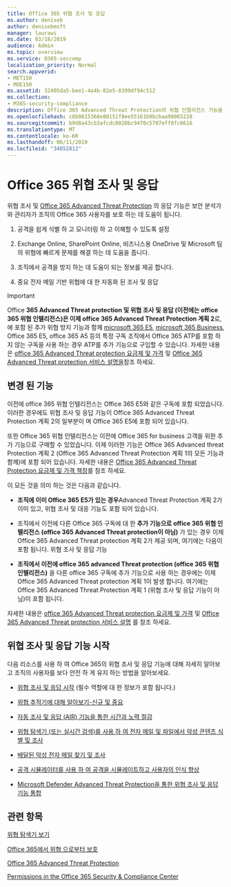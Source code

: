 ```yaml
---
title: Office 365 위협 조사 및 응답
ms.author: deniseb
author: denisebmsft
manager: laurawi
ms.date: 03/18/2019
audience: Admin
ms.topic: overview
ms.service: O365-seccomp
localization_priority: Normal
search.appverid:
- MET150
- MOE150
ms.assetid: 32405da5-bee1-4a4b-82e5-8399df94c512
ms.collection:
- M365-security-compliance
description: Office 365 Advanced Threat Protection의 위협 인텔리전스 기능을 통해 조직에 대 한 위협을 파악 하 고, 맬웨어, 피싱 및 기타 공격에 대처 하 고 사용자를 대신 하 여 Office 365에서 검색 한 기타 공격과 위협을 검색할 수 있는 방법을 알아봅니다. 슬라이더.
ms.openlocfilehash: c8b0815368e80151f8ee55161b9bcbaa98065228
ms.sourcegitcommit: b9d8a43cb3afcdc8820bc9470c5707eff8fc6616
ms.translationtype: MT
ms.contentlocale: ko-KR
ms.lasthandoff: 06/11/2019
ms.locfileid: "34852812"
---
```

# <a name="office-365-threat-investigation-and-response"></a>Office 365 위협 조사 및 응답

위협 조사 및 [Office 365 Advanced Threat Protection](office-365-atp.md) 의 응답 기능은 보안 분석가와 관리자가 조직의 Office 365 사용자를 보호 하는 데 도움이 됩니다.
  
1. 공격을 쉽게 식별 하 고 모니터링 하 고 이해할 수 있도록 설정
    
2. Exchange Online, SharePoint Online, 비즈니스용 OneDrive 및 Microsoft 팀의 위협에 빠르게 문제를 해결 하는 데 도움을 줍니다.
    
3. 조직에서 공격을 방지 하는 데 도움이 되는 정보를 제공 합니다.

4. 중요 전자 메일 기반 위협에 대 한 자동화 된 조사 및 응답
    
> [!IMPORTANT]
> Office **365 Advanced Threat protection 및 위협 조사 및 응답 (이전에는 office 365 위협 인텔리전스)은 이제 office 365 Advanced Threat Protection 계획 2**로,에 포함 된 추가 위협 방지 기능과 함께 [microsoft 365 E5](https://www.microsoft.com/microsoft-365/enterprise/home), [microsoft 365 Business](https://www.microsoft.com/microsoft-365/business), Office 365 E5, office 365 A5 등의 특정 구독 조직에서 Office 365 ATP를 포함 하지 않는 구독을 사용 하는 경우 ATP를 추가 기능으로 구입할 수 있습니다. 자세한 내용은 [office 365 Advanced Threat protection 요금제 및 가격](https://products.office.com/exchange/advance-threat-protection) 및 [Office 365 Advanced Threat protection 서비스 설명을](https://docs.microsoft.com/office365/servicedescriptions/office-365-advanced-threat-protection-service-description#whats-new-in-office-365-advanced-threat-protection-atp)참조 하세요. 
  
## <a name="whats-changing"></a>변경 된 기능

이전에 office 365 위협 인텔리전스는 Office 365 E5와 같은 구독에 포함 되었습니다. 이러한 경우에도 위협 조사 및 응답 기능이 Office 365 Advanced Threat Protection 계획 2의 일부분이 며 Office 365 E5에 포함 되어 있습니다. 

또한 Office 365 위협 인텔리전스는 이전에 Office 365 for business 고객을 위한 추가 기능으로 구매할 수 있었습니다. 이제 이러한 기능은 Office 365 Advanced threat Protection 계획 2 (Office 365 Advanced Threat Protection 계획 1의 모든 기능과 함께)에 포함 되어 있습니다. 자세한 내용은 [Office 365 Advanced Threat Protection 요금제 및 가격 책정](https://products.office.com/exchange/advance-threat-protection)를 참조 하세요.

이 모든 것을 의미 하는 것은 다음과 같습니다.

- **조직에 이미 Office 365 E5가 있는 경우**Advanced Threat Protection 계획 2가 이미 있고, 위협 조사 및 대응 기능도 포함 되어 있습니다.

- 조직에서 이전에 다른 Office 365 구독에 대 한 **추가 기능으로 office 365 위협 인텔리전스 (office 365 Advanced Threat protection이 아님)** 가 있는 경우 이제 Office 365 Advanced Threat protection 계획 2가 제공 되며, 여기에는 다음이 포함 됩니다. 위협 조사 및 응답 기능 

- **조직에서 이전에 office 365 advanced Threat protection (office 365 위협 인텔리전스)** 을 다른 office 365 구독에 추가 기능으로 사용 하는 경우에는 이제 Office 365 Advanced Threat protection 계획 1이 발생 합니다. 여기에는 Office 365 Advanced Threat Protection 계획 1 (위협 조사 및 응답 기능이 아님)이 포함 됩니다.

자세한 내용은 [office 365 Advanced Threat protection 요금제 및 가격](https://products.office.com/exchange/advance-threat-protection) 및 [Office 365 Advanced Threat protection 서비스 설명](https://docs.microsoft.com/office365/servicedescriptions/office-365-advanced-threat-protection-service-description#whats-new-in-office-365-advanced-threat-protection-atp) 를 참조 하세요.

## <a name="get-started-with-threat-investigation-and-response-capabilities"></a>위협 조사 및 응답 기능 시작

다음 리소스를 사용 하 여 Office 365의 위협 조사 및 응답 기능에 대해 자세히 알아보고 조직의 사용자를 보다 안전 하 게 유지 하는 방법을 알아보세요.
  
- [위협 조사 및 응답 시작](get-started-with-ti.md) (필수 역할에 대 한 정보가 포함 됩니다.) 
    
- [위협 추적기에 대해 알아보기-신규 및 중요](threat-trackers.md)

- [자동 조사 및 응답 (AIR) 기능을 통한 시간과 노력 절감](automated-investigation-response-office.md)

- [위협 탐색기 (또는 실시간 검색)를 사용 하 여 전자 메일 및 파일에서 악성 콘텐츠 식별 및 조사](threat-explorer.md)
    
- [배달된 악성 전자 메일 찾기 및 조사](investigate-malicious-email-that-was-delivered.md)
    
- [공격 시뮬레이터를 사용 하 여 공격을 시뮬레이트하고 사용자의 인식 향상](attack-simulator.md)
    
- [Microsoft Defender Advanced Threat Protection을 통한 위협 조사 및 응답 기능 통합](integrate-office-365-ti-with-wdatp.md)
    
## <a name="related-topics"></a>관련 항목

[위협 탐색기 보기](threat-explorer-views.md)

[Office 365에서 위협 으로부터 보호](protect-against-threats.md)
  
[Office 365 Advanced Threat Protection](office-365-atp.md)
  
[Permissions in the Office 365 Security &amp; Compliance Center](permissions-in-the-security-and-compliance-center.md)
 
